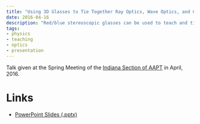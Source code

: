 ```yaml
---
title: "Using 3D Glasses to Tie Together Ray Optics, Wave Optics, and Color Mixing"
date: 2016-04-16
description: "Red/blue stereoscopic glasses can be used to teach and tie together various optical concepts."
tags:
- physics
- teaching
- optics
- presentation
---
```


Talk given at the Spring Meeting of the [Indiana Section of AAPT](http://www.inaapt.org/) in April, 2016.

# Links

 * [PowerPoint Slides (.pptx)](/files/3d.pptx)